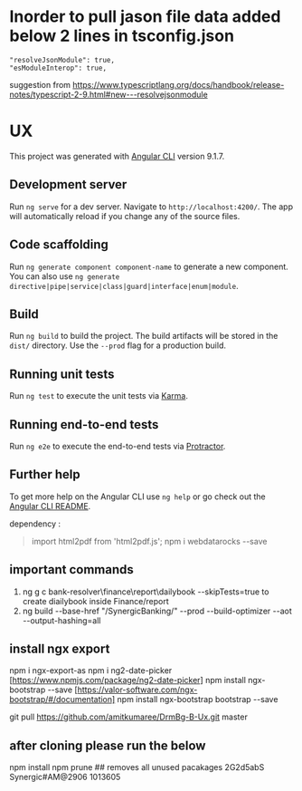 # Inorder to pull jason file data added below 2 lines in tsconfig.json
    "resolveJsonModule": true,
    "esModuleInterop": true,
suggestion from https://www.typescriptlang.org/docs/handbook/release-notes/typescript-2-9.html#new---resolvejsonmodule



# UX
This project was generated with [Angular CLI](https://github.com/angular/angular-cli) version 9.1.7.

## Development server
Run `ng serve` for a dev server. Navigate to `http://localhost:4200/`. The app will automatically reload if you change any of the source files.

## Code scaffolding

Run `ng generate component component-name` to generate a new component. You can also use `ng generate directive|pipe|service|class|guard|interface|enum|module`.

## Build
Run `ng build` to build the project. The build artifacts will be stored in the `dist/` directory. Use the `--prod` flag for a production build.

## Running unit tests

Run `ng test` to execute the unit tests via [Karma](https://karma-runner.github.io).

## Running end-to-end tests

Run `ng e2e` to execute the end-to-end tests via [Protractor](http://www.protractortest.org/).

## Further help

To get more help on the Angular CLI use `ng help` or go check out the [Angular CLI README](https://github.com/angular/angular-cli/blob/master/README.md).


dependency :
> import  html2pdf from 'html2pdf.js';
npm i webdatarocks --save

## important commands
1. ng g c bank-resolver\finance\report\dailybook --skipTests=true  to create diailybook inside Finance/report
2. ng build --base-href "/SynergicBanking/" --prod --build-optimizer  --aot --output-hashing=all

## install ngx export
npm i ngx-export-as
npm i ng2-date-picker [https://www.npmjs.com/package/ng2-date-picker]
npm install ngx-bootstrap --save [https://valor-software.com/ngx-bootstrap/#/documentation]
npm install ngx-bootstrap bootstrap --save

git pull https://github.com/amitkumaree/DrmBg-B-Ux.git master

## after cloning please run the below
npm install
npm prune ## removes all unused pacakages
2G2d5abS
Synergic#AM@2906
1013605
